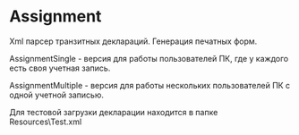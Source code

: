 # Assignment
Xml парсер транзитных деклараций. Генерация печатных форм.

AssignmentSingle - версия для работы пользователей ПК, где у каждого есть своя учетная запись.

AssignmentMultiple - версия для работы нескольких пользователей ПК с одной учетной записью.

Для тестовой загрузки декларации находится в папке Resources\Test.xml 
